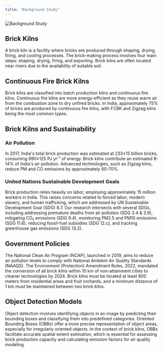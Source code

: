 ```yaml
---
title: "Background Study"
---
```


![Background Study](bk_images/study.svg)

## Brick Kilns

A brick kiln is a facility where bricks are produced through shaping, drying, firing, and cooling processes. The brick-making process involves four main steps: shaping, drying, firing, and exporting. Brick kilns are often located near rivers due to the availability of suitable soil.

## Continuous Fire Brick Kilns

Brick kilns are classified into batch production kilns and continuous fire kilns. Continuous fire kilns are more energy-efficient as they reuse warm air from the combustion zone to dry unfired bricks. In India, approximately 75% of bricks are produced by continuous fire kilns, with FCBK and Zigzag kilns being the most common types.

## Brick Kilns and Sustainability

### Air Pollution

In 2017, India's total brick production was estimated at 233±15 billion bricks, consuming 990±125 PJ yr⁻¹ of energy. Brick kilns contribute an estimated 8-14% of India's air pollution. Advanced technologies, such as Zigzag kilns, reduce PM and CO emissions by approximately 60-70%.

### United Nations Sustainable Development Goals

Brick production relies heavily on labor, employing approximately 15 million workers in India. This raises concerns related to forced labor, modern slavery, and human trafficking, which are addressed by UN Sustainable Development Goal (SDG) 8.7. Our research intersects with several SDGs, including addressing premature deaths from air pollution (SDG 3.4 & 3.9), mitigating CO₂ emissions (SDG 9.4), monitoring PM2.5 and PM10 emissions (SDG 11.6), reducing fossil-fuel subsidies (SDG 12.c), and tracking greenhouse gas emissions (SDG 13.2).

## Government Policies

The National Clean Air Program (NCAP), launched in 2019, aims to reduce air pollution levels to comply with National Ambient Air Quality Standards (NAAQS). The Environment (Protection) Amendment Rules, 2022, mandated the conversion of all brick kilns within 10 km of non-attainment cities to cleaner technologies by 2024. Brick kilns must be located at least 800 meters from residential areas and fruit orchards, and a minimum distance of 1 km must be maintained between two brick kilns.

## Object Detection Models

Object detection involves identifying objects in an image by predicting their bounding boxes and classifying them into predefined categories. Oriented Bounding Boxes (OBBs) offer a more precise representation of object areas, especially for irregularly oriented objects. In the context of brick kilns, OBBs facilitate accurate spatial extent estimation, which is essential for assessing brick production capacity and calculating emission factors for air quality modeling.